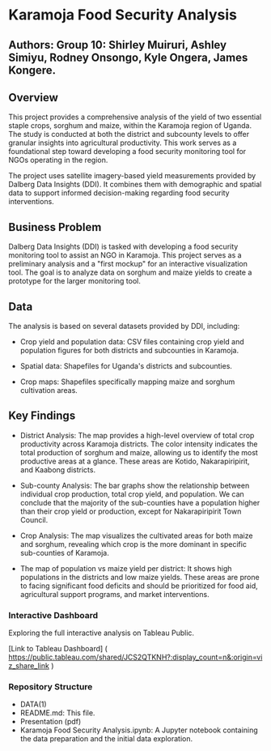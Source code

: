 # Karamoja Food Security Analysis

## Authors: Group 10: Shirley Muiruri, Ashley Simiyu, Rodney Onsongo, Kyle Ongera, James Kongere.
                    

## Overview

This project provides a comprehensive analysis of the yield of two essential staple crops, sorghum and maize, within the Karamoja region of Uganda. The study is conducted at both the district and subcounty levels to offer granular insights into agricultural productivity. This work serves as a foundational step toward developing a food security monitoring tool for NGOs operating in the region.

The project uses satellite imagery-based yield measurements provided by Dalberg Data Insights (DDI). It combines them with demographic and spatial data to support informed decision-making regarding food security interventions.

## Business Problem

Dalberg Data Insights (DDI) is tasked with developing a food security monitoring tool to assist an NGO in Karamoja. This project serves as a preliminary analysis and a "first mockup" for an interactive visualization tool. The goal is to analyze data on sorghum and maize yields to create a prototype for the larger monitoring tool.

## Data

The analysis is based on several datasets provided by DDI, including:

* Crop yield and population data: CSV files containing crop yield and population figures for both districts and subcounties in Karamoja.

* Spatial data: Shapefiles for Uganda's districts and subcounties.

* Crop maps: Shapefiles specifically mapping maize and sorghum cultivation areas.

## Key Findings

* District Analysis: The map provides a high-level overview of total crop productivity across Karamoja districts. The color intensity indicates the total production of sorghum and maize, allowing us to identify the  most productive areas at a glance. These areas are Kotido, Nakarapiripirit, and Kaabong districts.


  
* Sub-county Analysis: The bar graphs show the relationship between individual crop production, total crop yield, and population. We can conclude that the  majority of the sub-counties have a population higher than their crop yield or production, except for Nakarapiripirit Town Council.


* Crop Analysis: The map visualizes the cultivated areas for both maize and sorghum, revealing which crop is the more dominant in specific sub-counties of Karamoja.


* The map of population vs maize yield per district: It shows high populations in the districts and low maize yields. These areas are prone to facing significant food deficits and should be prioritized for food aid, agricultural support programs, and market interventions.



### Interactive Dashboard

Exploring the full interactive analysis on Tableau Public.

[Link to Tableau Dashboard] ( https://public.tableau.com/shared/JCS2QTKNH?:display_count=n&:origin=viz_share_link )


### Repository Structure

- DATA(1)
- README.md: This file.
- Presentation (pdf)
- Karamoja Food Security Analysis.ipynb: A Jupyter notebook containing the data preparation and the initial data exploration.



















